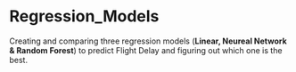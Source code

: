 # Regression_Models

Creating and comparing three regression models (**Linear, Neureal Network & Random Forest**) to predict Flight Delay and figuring out which one is the best.
